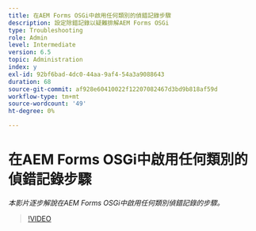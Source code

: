 ```yaml
---
title: 在AEM Forms OSGi中啟用任何類別的偵錯記錄步驟
description: 設定除錯記錄以疑難排解AEM Forms OSGi
type: Troubleshooting
role: Admin
level: Intermediate
version: 6.5
topic: Administration
index: y
exl-id: 92bf6bad-4dc0-44aa-9af4-54a3a9088643
duration: 68
source-git-commit: af928e60410022f12207082467d3bd9b818af59d
workflow-type: tm+mt
source-wordcount: '49'
ht-degree: 0%

---
```


# 在AEM Forms OSGi中啟用任何類別的偵錯記錄步驟

*本影片逐步解說在AEM Forms OSGi中啟用任何類別偵錯記錄的步驟。*

>[!VIDEO](https://video.tv.adobe.com/v/335521?quality=12&learn=on)
